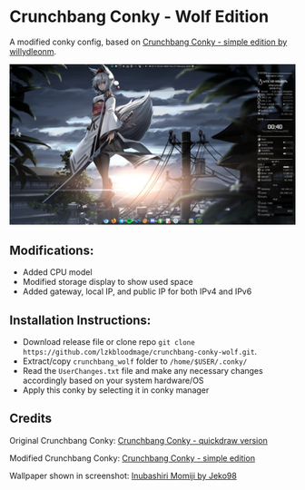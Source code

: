 # Crunchbang Conky - Wolf Edition
A modified conky config, based on [Crunchbang Conky - simple edition by willydleonm](https://www.deviantart.com/willydleonm/art/Crunchbang-conky-simple-edition-710325640).

![screenshot](./screenshot.png)

## Modifications:
- Added CPU model
- Modified storage display to show used space
- Added gateway, local IP, and public IP for both IPv4 and IPv6

## Installation Instructions:
- Download release file or clone repo `git clone https://github.com/lzkbloodmage/crunchbang-conky-wolf.git`.
- Extract/copy `crunchbang_wolf` folder to `/home/$USER/.conky/`
- Read the `UserChanges.txt` file and make any necessary changes accordingly based on your system hardware/OS 
- Apply this conky by selecting it in conky manager

## Credits
Original Crunchbang Conky: [Crunchbang Conky - quickdraw version](https://www.deviantart.com/quickdraw/art/crunchbang-conky-140611369)

Modified Crunchbang Conky: [Crunchbang Conky - simple edition](https://www.deviantart.com/willydleonm/art/Crunchbang-conky-simple-edition-710325640)

Wallpaper shown in screenshot: [Inubashiri Momiji by Jeko98](https://wallhere.com/en/wallpaper/1383733)
